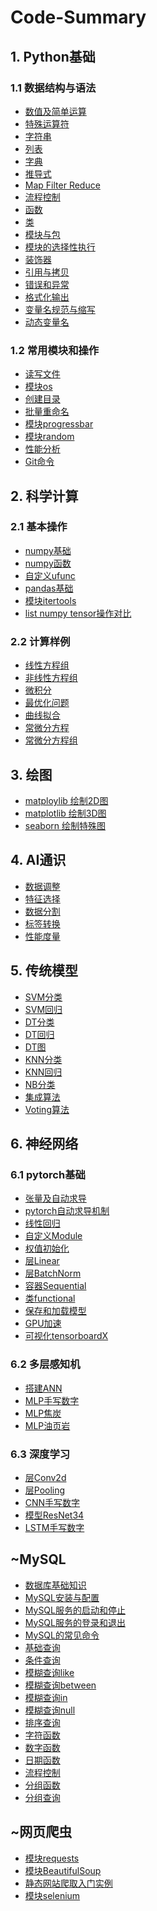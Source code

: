 # Code-Summary
## 1. Python基础
### 1.1 数据结构与语法
* [数值及简单运算]()
* [特殊运算符]()
* [字符串]()
* [列表]()
* [字典]()
* [推导式]()
* [Map Filter Reduce]()
* [流程控制]()
* [函数]()
* [类]()
* [模块与包]()
* [模块的选择性执行]()
* [装饰器]()
* [引用与拷贝]()
* [错误和异常]()
* [格式化输出]()
* [变量名规范与缩写]()
* [动态变量名]()
### 1.2 常用模块和操作
* [读写文件]()
* [模块os]()
* [创建目录]()
* [批量重命名]()
* [模块progressbar]()
* [模块random]()
* [性能分析]()
* [Git命令]()
## 2. 科学计算
### 2.1 基本操作
* [numpy基础]()
* [numpy函数]()
* [自定义ufunc]()
* [pandas基础]()
* [模块itertools]()
* [list numpy tensor操作对比]()
### 2.2 计算样例
* [线性方程组]()
* [非线性方程组]()
* [微积分]()
* [最优化问题]()
* [曲线拟合]()
* [常微分方程]()
* [常微分方程组]()
## 3. 绘图
* [matploylib 绘制2D图]()
* [matplotlib 绘制3D图]()
* [seaborn 绘制特殊图]()
## 4. AI通识
* [数据调整]()
* [特征选择]()
* [数据分割]()
* [标签转换]()
* [性能度量]()
## 5. 传统模型
* [SVM分类]()
* [SVM回归]()
* [DT分类]()
* [DT回归]()
* [DT图]()
* [KNN分类]()
* [KNN回归]()
* [NB分类]()
* [集成算法]()
* [Voting算法]()
## 6. 神经网络
### 6.1 pytorch基础
* [张量及自动求导]()
* [pytorch自动求导机制]()
* [线性回归]()
* [自定义Module]()
* [权值初始化]()
* [层Linear]()
* [层BatchNorm]()
* [容器Sequential]()
* [类functional]()
* [保存和加载模型]()
* [GPU加速]()
* [可视化tensorboardX]()
### 6.2 多层感知机
* [搭建ANN]()
* [MLP手写数字]()
* [MLP焦炭]()
* [MLP油页岩]()
### 6.3 深度学习
* [层Conv2d]()
* [层Pooling]()
* [CNN手写数字]()
* [模型ResNet34]()
* [LSTM手写数字]()
## ~MySQL
* [数据库基础知识]()
* [MySQL安装与配置]()
* [MySQL服务的启动和停止]()
* [MySQL服务的登录和退出]()
* [MySQL的常见命令]()
* [基础查询]()
* [条件查询]()
* [模糊查询like]()
* [模糊查询between]()
* [模糊查询in]()
* [模糊查询null]()
* [排序查询]()
* [字符函数]()
* [数字函数]()
* [日期函数]()
* [流程控制]()
* [分组函数]()
* [分组查询]()
## ~网页爬虫
* [模块requests]()
* [模块BeautifulSoup]()
* [静态网站爬取入门实例]()
* [模块selenium]()
